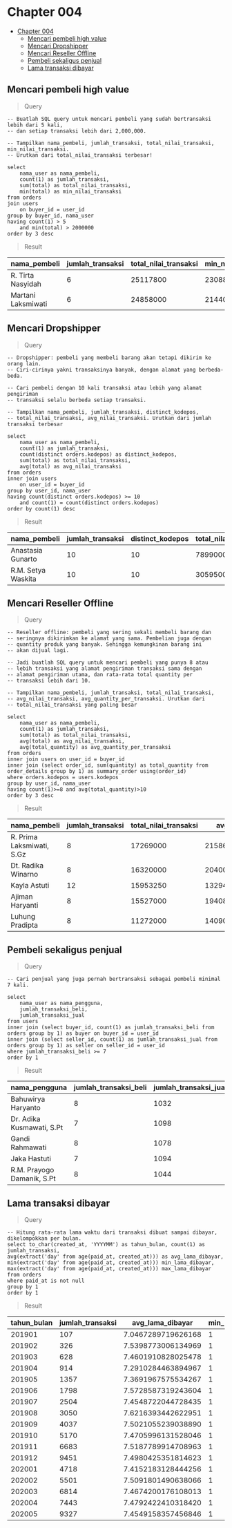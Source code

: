 # Chapter 004

- [Chapter 004](#chapter-004)
	- [Mencari pembeli high value](#mencari-pembeli-high-value)
	- [Mencari Dropshipper](#mencari-dropshipper)
	- [Mencari Reseller Offline](#mencari-reseller-offline)
	- [Pembeli sekaligus penjual](#pembeli-sekaligus-penjual)
	- [Lama transaksi dibayar](#lama-transaksi-dibayar)

## Mencari pembeli high value

> Query

```postgresql
-- Buatlah SQL query untuk mencari pembeli yang sudah bertransaksi lebih dari 5 kali, 
-- dan setiap transaksi lebih dari 2,000,000.

-- Tampilkan nama_pembeli, jumlah_transaksi, total_nilai_transaksi, min_nilai_transaksi. 
-- Urutkan dari total_nilai_transaksi terbesar!

select 
	nama_user as nama_pembeli,
	count(1) as jumlah_transaksi,
	sum(total) as total_nilai_transaksi,
	min(total) as min_nilai_transaksi
from orders 
join users 
	on buyer_id = user_id
group by buyer_id, nama_user
having count(1) > 5
	and min(total) > 2000000
order by 3 desc
```

> Result

|nama_pembeli|jumlah_transaksi|total_nilai_transaksi|min_nilai_transaksi|
|------------|----------------|---------------------|-------------------|
|R. Tirta Nasyidah|6|25117800|2308800|
|Martani Laksmiwati|6|24858000|2144000|

## Mencari Dropshipper

> Query

```postgresql
-- Dropshipper: pembeli yang membeli barang akan tetapi dikirim ke orang lain. 
-- Ciri-cirinya yakni transaksinya banyak, dengan alamat yang berbeda-beda.

-- Cari pembeli dengan 10 kali transaksi atau lebih yang alamat pengiriman 
-- transaksi selalu berbeda setiap transaksi.

-- Tampilkan nama_pembeli, jumlah_transaksi, distinct_kodepos, 
-- total_nilai_transaksi, avg_nilai_transaksi. Urutkan dari jumlah transaksi terbesar

select
	nama_user as nama_pembeli,
	count(1) as jumlah_transaksi,
	count(distinct orders.kodepos) as distinct_kodepos,
	sum(total) as total_nilai_transaksi,
	avg(total) as avg_nilai_transaksi
from orders
inner join users
	on user_id = buyer_id
group by user_id, nama_user
having count(distinct orders.kodepos) >= 10
	and count(1) = count(distinct orders.kodepos)
order by count(1) desc
```

> Result

|nama_pembeli|jumlah_transaksi|distinct_kodepos|total_nilai_transaksi|avg_nilai_transaksi|
|------------|----------------|----------------|---------------------|-------------------|
|Anastasia Gunarto|10|10|7899000|789900.000000000000|
|R.M. Setya Waskita|10|10|30595000|3059500.000000000000|

## Mencari Reseller Offline

> Query

```postgresql
-- Reseller offline: pembeli yang sering sekali membeli barang dan 
-- seringnya dikirimkan ke alamat yang sama. Pembelian juga dengan
-- quantity produk yang banyak. Sehingga kemungkinan barang ini 
-- akan dijual lagi.

-- Jadi buatlah SQL query untuk mencari pembeli yang punya 8 atau 
-- lebih transaksi yang alamat pengiriman transaksi sama dengan 
-- alamat pengiriman utama, dan rata-rata total quantity per 
-- transaksi lebih dari 10.

-- Tampilkan nama_pembeli, jumlah_transaksi, total_nilai_transaksi, 
-- avg_nilai_transaksi, avg_quantity_per_transaksi. Urutkan dari 
-- total_nilai_transaksi yang paling besar

select
	nama_user as nama_pembeli,
	count(1) as jumlah_transaksi,
	sum(total) as total_nilai_transaksi,
	avg(total) as avg_nilai_transaksi,
	avg(total_quantity) as avg_quantity_per_transaksi
from orders
inner join users on user_id = buyer_id
inner join (select order_id, sum(quantity) as total_quantity from order_details group by 1) as summary_order using(order_id)
where orders.kodepos = users.kodepos
group by user_id, nama_user
having count(1)>=8 and avg(total_quantity)>10
order by 3 desc
```

> Result

|nama_pembeli|jumlah_transaksi|total_nilai_transaksi|avg_nilai_transaksi|avg_quantity_per_transaksi|
|------------|----------------|---------------------|-------------------|--------------------------|
|R. Prima Laksmiwati, S.Gz|8|17269000|2158625.000000000000|100.2500000000000000|
|Dt. Radika Winarno|8|16320000|2040000.000000000000|90.5000000000000000|
|Kayla Astuti|12|15953250|1329437.500000000000|80.6666666666666667|
|Ajiman Haryanti|8|15527000|1940875.000000000000|95.0000000000000000|
|Luhung Pradipta|8|11272000|1409000.000000000000|131.2500000000000000|

## Pembeli sekaligus penjual

> Query

```postgresql
-- Cari penjual yang juga pernah bertransaksi sebagai pembeli minimal 7 kali.

select
	nama_user as nama_pengguna,
	jumlah_transaksi_beli,
	jumlah_transaksi_jual
from users
inner join (select buyer_id, count(1) as jumlah_transaksi_beli from orders group by 1) as buyer on buyer_id = user_id
inner join (select seller_id, count(1) as jumlah_transaksi_jual from orders group by 1) as seller on seller_id = user_id
where jumlah_transaksi_beli >= 7
order by 1
```

> Result

|nama_pengguna|jumlah_transaksi_beli|jumlah_transaksi_jual|
|-------------|---------------------|---------------------|
|Bahuwirya Haryanto|8|1032|
|Dr. Adika Kusmawati, S.Pt|7|1098|
|Gandi Rahmawati|8|1078|
|Jaka Hastuti|7|1094|
|R.M. Prayogo Damanik, S.Pt|8|1044|

## Lama transaksi dibayar

> Query

```postgresql
-- Hitung rata-rata lama waktu dari transaksi dibuat sampai dibayar, dikelompokkan per bulan.
select to_char(created_at, 'YYYYMM') as tahun_bulan, count(1) as jumlah_transaksi,
avg(extract('day' from age(paid_at, created_at))) as avg_lama_dibayar,
min(extract('day' from age(paid_at, created_at))) min_lama_dibayar,
max(extract('day' from age(paid_at, created_at))) max_lama_dibayar
from orders
where paid_at is not null
group by 1
order by 1
```

> Result

|tahun_bulan|jumlah_transaksi|avg_lama_dibayar|min_lama_dibayar|max_lama_dibayar|
|-----------|----------------|----------------|----------------|----------------|
|201901|107|7.0467289719626168|1|14|
|201902|326|7.5398773006134969|1|14|
|201903|628|7.4601910828025478|1|14|
|201904|914|7.2910284463894967|1|14|
|201905|1357|7.3691967575534267|1|14|
|201906|1798|7.5728587319243604|1|14|
|201907|2504|7.4548722044728435|1|14|
|201908|3050|7.6216393442622951|1|14|
|201909|4037|7.5021055239038890|1|14|
|201910|5170|7.4705996131528046|1|14|
|201911|6683|7.5187789914708963|1|14|
|201912|9451|7.4980425351814623|1|14|
|202001|4718|7.4152183128444256|1|14|
|202002|5501|7.5091801490638066|1|14|
|202003|6814|7.4674200176108013|1|14|
|202004|7443|7.4792422410318420|1|14|
|202005|9327|7.4549158357456846|1|14|